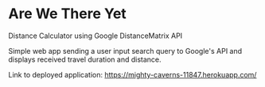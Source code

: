 # Are We There Yet
Distance Calculator using Google DistanceMatrix API

Simple web app sending a user input search query to Google's API and displays received travel duration and distance. 

Link to deployed application: https://mighty-caverns-11847.herokuapp.com/
